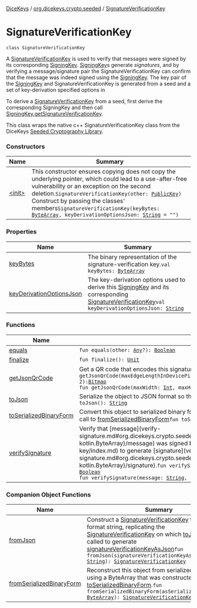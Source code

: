 [DiceKeys](../../index.md) / [org.dicekeys.crypto.seeded](../index.md) / [SignatureVerificationKey](./index.md)

# SignatureVerificationKey

`class SignatureVerificationKey`

A [SignatureVerificationKey](./index.md) is used to verify that messages were
signed by its corresponding [SigningKey](../-signing-key/index.md).
[SigningKey](../-signing-key/index.md)s generate *signatures*, and by verifying a message/signature
pair the SignatureVerificationKey can confirm that the message was
indeed signed using the [SigningKey](../-signing-key/index.md).
The key pair of the [SigningKey](../-signing-key/index.md) and SignatureVerificationKey is generated
from a seed and a set of key-derivation specified options in

To derive a [SignatureVerificationKey](./index.md) from a seed, first derive the
corresponding SigningKey and then call [SigningKey.getSignatureVerificationKey](../-signing-key/get-signature-verification-key.md).

This class wraps the native c++ SignatureVerificationKey class from the
DiceKeys [Seeded Cryptography Library](https://dicekeys.github.io/seeded-crypto/).

### Constructors

| Name | Summary |
|---|---|
| [&lt;init&gt;](-init-.md) | This constructor ensures copying does not copy the underlying pointer, which could lead to a use-after-free vulnerability or an exception on the second deletion.`SignatureVerificationKey(other: `[`PublicKey`](../-public-key/index.md)`)`<br>Construct by passing the classes' members`SignatureVerificationKey(keyBytes: `[`ByteArray`](https://kotlinlang.org/api/latest/jvm/stdlib/kotlin/-byte-array/index.html)`, keyDerivationOptionsJson: `[`String`](https://kotlinlang.org/api/latest/jvm/stdlib/kotlin/-string/index.html)` = "")` |

### Properties

| Name | Summary |
|---|---|
| [keyBytes](key-bytes.md) | The binary representation of the signature-verification key.`val keyBytes: `[`ByteArray`](https://kotlinlang.org/api/latest/jvm/stdlib/kotlin/-byte-array/index.html) |
| [keyDerivationOptionsJson](key-derivation-options-json.md) | The key-derivation options used to derive this [SigningKey](../-signing-key/index.md) and its corresponding [SignatureVerificationKey](./index.md)`val keyDerivationOptionsJson: `[`String`](https://kotlinlang.org/api/latest/jvm/stdlib/kotlin/-string/index.html) |

### Functions

| Name | Summary |
|---|---|
| [equals](equals.md) | `fun equals(other: `[`Any`](https://kotlinlang.org/api/latest/jvm/stdlib/kotlin/-any/index.html)`?): `[`Boolean`](https://kotlinlang.org/api/latest/jvm/stdlib/kotlin/-boolean/index.html) |
| [finalize](finalize.md) | `fun finalize(): `[`Unit`](https://kotlinlang.org/api/latest/jvm/stdlib/kotlin/-unit/index.html) |
| [getJsonQrCode](get-json-qr-code.md) | Get a QR code that encodes this signature-verification key in JSON format.`fun getJsonQrCode(maxEdgeLengthInDevicePixels: `[`Int`](https://kotlinlang.org/api/latest/jvm/stdlib/kotlin/-int/index.html)` = qrCodeNativeSizeInQrCodeSquarePixels * 2): `[`Bitmap`](https://developer.android.com/reference/android/graphics/Bitmap.html)<br>`fun getJsonQrCode(maxWidth: `[`Int`](https://kotlinlang.org/api/latest/jvm/stdlib/kotlin/-int/index.html)`, maxHeight: `[`Int`](https://kotlinlang.org/api/latest/jvm/stdlib/kotlin/-int/index.html)`): `[`Bitmap`](https://developer.android.com/reference/android/graphics/Bitmap.html) |
| [toJson](to-json.md) | Serialize the object to JSON format so that it can later be reconstituted via a call to [fromJson](from-json.md),`fun toJson(): `[`String`](https://kotlinlang.org/api/latest/jvm/stdlib/kotlin/-string/index.html) |
| [toSerializedBinaryForm](to-serialized-binary-form.md) | Convert this object to serialized binary form so that this object can be replicated/reconstituted via a call to [fromSerializedBinaryForm](from-serialized-binary-form.md)`fun toSerializedBinaryForm(): `[`ByteArray`](https://kotlinlang.org/api/latest/jvm/stdlib/kotlin/-byte-array/index.html) |
| [verifySignature](verify-signature.md) | Verify that [message](verify-signature.md#org.dicekeys.crypto.seeded.SignatureVerificationKey$verifySignature(kotlin.ByteArray, kotlin.ByteArray)/message) was signed by this key's corresponding [SigningKey](../-signing-key/index.md) to generate [signature](verify-signature.md#org.dicekeys.crypto.seeded.SignatureVerificationKey$verifySignature(kotlin.ByteArray, kotlin.ByteArray)/signature).`fun verifySignature(message: `[`ByteArray`](https://kotlinlang.org/api/latest/jvm/stdlib/kotlin/-byte-array/index.html)`, signature: `[`ByteArray`](https://kotlinlang.org/api/latest/jvm/stdlib/kotlin/-byte-array/index.html)`): `[`Boolean`](https://kotlinlang.org/api/latest/jvm/stdlib/kotlin/-boolean/index.html)<br>`fun verifySignature(message: `[`String`](https://kotlinlang.org/api/latest/jvm/stdlib/kotlin/-string/index.html)`, signature: `[`ByteArray`](https://kotlinlang.org/api/latest/jvm/stdlib/kotlin/-byte-array/index.html)`): `[`Boolean`](https://kotlinlang.org/api/latest/jvm/stdlib/kotlin/-boolean/index.html) |

### Companion Object Functions

| Name | Summary |
|---|---|
| [fromJson](from-json.md) | Construct a [SignatureVerificationKey](./index.md) from a JSON format string, replicating the [SignatureVerificationKey](./index.md) on which [toJson](to-json.md) was called to generate [signatureVerificationKeyAsJson](from-json.md#org.dicekeys.crypto.seeded.SignatureVerificationKey.Companion$fromJson(kotlin.String)/signatureVerificationKeyAsJson)`fun fromJson(signatureVerificationKeyAsJson: `[`String`](https://kotlinlang.org/api/latest/jvm/stdlib/kotlin/-string/index.html)`): `[`SignatureVerificationKey`](./index.md) |
| [fromSerializedBinaryForm](from-serialized-binary-form.md) | Reconstruct this object from serialized binary form using a ByteArray that was constructed via [toSerializedBinaryForm](to-serialized-binary-form.md).`fun fromSerializedBinaryForm(asSerializedBinaryForm: `[`ByteArray`](https://kotlinlang.org/api/latest/jvm/stdlib/kotlin/-byte-array/index.html)`): `[`SignatureVerificationKey`](./index.md) |
